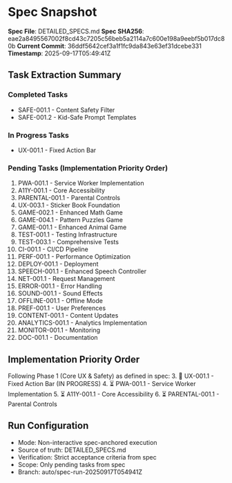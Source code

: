 # Spec Snapshot

**Spec File**: DETAILED_SPECS.md
**Spec SHA256**: eae2a8495567002f8cd43c7205c56beb5a2114a7c600e198a9eebf5b017dc80b
**Current Commit**: 36ddf5642cef3a1f1fc9da843e63ef31dcebe331
**Timestamp**: 2025-09-17T05:49:41Z

## Task Extraction Summary

### Completed Tasks
- SAFE-001.1 - Content Safety Filter
- SAFE-001.2 - Kid-Safe Prompt Templates

### In Progress Tasks
- UX-001.1 - Fixed Action Bar

### Pending Tasks (Implementation Priority Order)
1. PWA-001.1 - Service Worker Implementation
2. A11Y-001.1 - Core Accessibility
3. PARENTAL-001.1 - Parental Controls
4. UX-003.1 - Sticker Book Foundation
5. GAME-002.1 - Enhanced Math Game
6. GAME-004.1 - Pattern Puzzles Game
7. GAME-001.1 - Enhanced Animal Game
8. TEST-001.1 - Testing Infrastructure
9. TEST-003.1 - Comprehensive Tests
10. CI-001.1 - CI/CD Pipeline
11. PERF-001.1 - Performance Optimization
12. DEPLOY-001.1 - Deployment
13. SPEECH-001.1 - Enhanced Speech Controller
14. NET-001.1 - Request Management
15. ERROR-001.1 - Error Handling
16. SOUND-001.1 - Sound Effects
17. OFFLINE-001.1 - Offline Mode
18. PREF-001.1 - User Preferences
19. CONTENT-001.1 - Content Updates
20. ANALYTICS-001.1 - Analytics Implementation
21. MONITOR-001.1 - Monitoring
22. DOC-001.1 - Documentation

## Implementation Priority Order
Following Phase 1 (Core UX & Safety) as defined in spec:
3. 🔄 UX-001.1 - Fixed Action Bar (IN PROGRESS)
4. ⏳ PWA-001.1 - Service Worker Implementation
5. ⏳ A11Y-001.1 - Core Accessibility
6. ⏳ PARENTAL-001.1 - Parental Controls

## Run Configuration
- Mode: Non-interactive spec-anchored execution
- Source of truth: DETAILED_SPECS.md
- Verification: Strict acceptance criteria from spec
- Scope: Only pending tasks from spec
- Branch: auto/spec-run-20250917T054941Z
